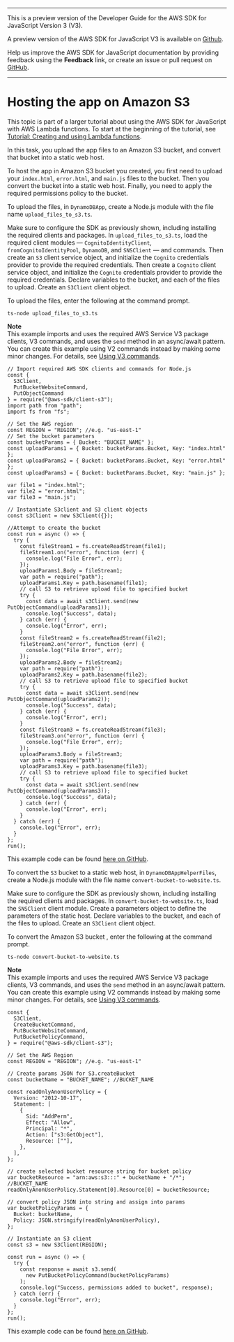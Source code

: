 --------

This is a preview version of the Developer Guide for the AWS SDK for JavaScript Version 3 \(V3\)\.

A preview version of the AWS SDK for JavaScript V3 is available on [Github](https://github.com/aws/aws-sdk-js-v3)\.

Help us improve the AWS SDK for JavaScript documentation by providing feedback using the **Feedback** link, or create an issue or pull request on [GitHub](https://github.com/awsdocs/aws-sdk-for-javascript-v3)\.

--------

# Hosting the app on Amazon S3<a name="cross-service-submitdata-create-website"></a>

This topic is part of a larger tutorial about using the AWS SDK for JavaScript with AWS Lambda functions\. To start at the beginning of the tutorial, see [Tutorial: Creating and using Lambda functions](https://docs.aws.amazon.com/sdk-for-javascript/v2/developer-guide/sdk-cross-service-example-submitting-data.html)\. 

In this task, you upload the app files to an Amazon S3 bucket, and convert that bucket into a static web host\. 

To host the app in Amazon S3 bucket you created, you first need to upload your `index.html`, `error.html`, and `main.js` files to the bucket\. Then you convert the bucket into a static web host\. Finally, you need to apply the required permissions policy to the bucket\.

To upload the files, in `DynamoDBApp`, create a Node\.js module with the file name `upload_files_to_s3.ts`\.

Make sure to configure the SDK as previously shown, including installing the required clients and packages\. In `upload_files_to_s3.ts`, load the required client modules — `CognitoIdentityClient`, `fromCognitoIdentityPool`, `DynamoDB`, and `SNSClient` — and commands\. Then create an `S3` client service object, and initialize the `Cognito` credentials provider to provide the required credentials\. Then create a `Cognito` client service object, and initialize the `Cognito` credentials provider to provide the required credentials\. Declare variables to the bucket, and each of the files to upload\. Create an `S3Client` client object\.

To upload the files, enter the following at the command prompt\.

```
ts-node upload_files_to_s3.ts
```

**Note**  
This example imports and uses the required AWS Service V3 package clients, V3 commands, and uses the `send` method in an async/await pattern\. You can create this example using V2 commands instead by making some minor changes\. For details, see [Using V3 commands](welcome.md#using_v3_commands)\.

```
// Import required AWS SDK clients and commands for Node.js
const {
  S3Client,
  PutBucketWebsiteCommand,
  PutObjectCommand
} = require("@aws-sdk/client-s3");
import path from "path";
import fs from "fs";

// Set the AWS region
const REGION = "REGION"; //e.g. "us-east-1"
// Set the bucket parameters
const bucketParams = { Bucket: "BUCKET_NAME" };
const uploadParams1 = { Bucket: bucketParams.Bucket, Key: "index.html" };
const uploadParams2 = { Bucket: bucketParams.Bucket, Key: "error.html" };
const uploadParams3 = { Bucket: bucketParams.Bucket, Key: "main.js" };

var file1 = "index.html";
var file2 = "error.html";
var file3 = "main.js";

// Instantiate S3client and S3 client objects
const s3Client = new S3Client({});

//Attempt to create the bucket
const run = async () => {
  try {
    const fileStream1 = fs.createReadStream(file1);
    fileStream1.on("error", function (err) {
      console.log("File Error", err);
    });
    uploadParams1.Body = fileStream1;
    var path = require("path");
    uploadParams1.Key = path.basename(file1);
    // call S3 to retrieve upload file to specified bucket
    try {
      const data = await s3Client.send(new PutObjectCommand(uploadParams1));
      console.log("Success", data);
    } catch (err) {
      console.log("Error", err);
    }
    const fileStream2 = fs.createReadStream(file2);
    fileStream2.on("error", function (err) {
      console.log("File Error", err);
    });
    uploadParams2.Body = fileStream2;
    var path = require("path");
    uploadParams2.Key = path.basename(file2);
    // call S3 to retrieve upload file to specified bucket
    try {
      const data = await s3Client.send(new PutObjectCommand(uploadParams2));
      console.log("Success", data);
    } catch (err) {
      console.log("Error", err);
    }
    const fileStream3 = fs.createReadStream(file3);
    fileStream3.on("error", function (err) {
      console.log("File Error", err);
    });
    uploadParams3.Body = fileStream3;
    var path = require("path");
    uploadParams3.Key = path.basename(file3);
    // call S3 to retrieve upload file to specified bucket
    try {
      const data = await s3Client.send(new PutObjectCommand(uploadParams3));
      console.log("Success", data);
    } catch (err) {
      console.log("Error", err);
    }
  } catch (err) {
    console.log("Error", err);
  }
};
run();
```

This example code can be found [here on GitHub](https://github.com/awsdocs/aws-doc-sdk-examples/blob/master/javascriptv3/example_code/cross-service/submit-data-app/src/dynamoAppHelperFiles/upload-files-to-s3.ts)\.

To convert the `S3` bucket to a static web host, in `DynamoDBAppHelperFiles`, create a Node\.js module with the file name `convert-bucket-to-website.ts`\.

Make sure to configure the SDK as previously shown, including installing the required clients and packages\. In `convert-bucket-to-website.ts`, load the `SNSClient` client module\. Create a parameters object to define the parameters of the static host\. Declare variables to the bucket, and each of the files to upload\. Create an `S3Client` client object\.

To convert the Amazon S3 bucket , enter the following at the command prompt\.

```
ts-node convert-bucket-to-website.ts
```

**Note**  
This example imports and uses the required AWS Service V3 package clients, V3 commands, and uses the `send` method in an async/await pattern\. You can create this example using V2 commands instead by making some minor changes\. For details, see [Using V3 commands](welcome.md#using_v3_commands)\.

```
const {
  S3Client,
  CreateBucketCommand,
  PutBucketWebsiteCommand,
  PutBucketPolicyCommand,
} = require("@aws-sdk/client-s3");

// Set the AWS Region
const REGION = "REGION"; //e.g. "us-east-1"

// Create params JSON for S3.createBucket
const bucketName = "BUCKET_NAME"; //BUCKET_NAME

const readOnlyAnonUserPolicy = {
  Version: "2012-10-17",
  Statement: [
    {
      Sid: "AddPerm",
      Effect: "Allow",
      Principal: "*",
      Action: ["s3:GetObject"],
      Resource: [""],
    },
  ],
};

// create selected bucket resource string for bucket policy
var bucketResource = "arn:aws:s3:::" + bucketName + "/*"; //BUCKET_NAME
readOnlyAnonUserPolicy.Statement[0].Resource[0] = bucketResource;

// convert policy JSON into string and assign into params
var bucketPolicyParams = {
  Bucket: bucketName,
  Policy: JSON.stringify(readOnlyAnonUserPolicy),
};

// Instantiate an S3 client
const s3 = new S3Client(REGION);

const run = async () => {
  try {
    const response = await s3.send(
      new PutBucketPolicyCommand(bucketPolicyParams)
    );
    console.log("Success, permissions added to bucket", response);
  } catch (err) {
    console.log("Error", err);
  }
};
run();
```

This example code can be found [here on GitHub](https://github.com/awsdocs/aws-doc-sdk-examples/blob/master/javascriptv3/example_code/cross-service/submit-data-app/src/dynamoAppHelperFiles/convert-bucket-to-website.ts)\.